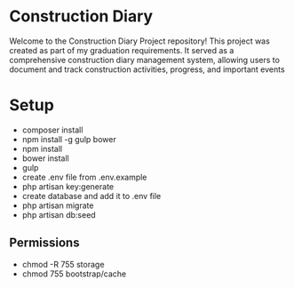# Construction Diary

Welcome to the Construction Diary Project repository! This project was created as part of my graduation requirements. It served as a comprehensive construction diary management system, allowing users to document and track construction activities, progress, and important events

# Setup

 - composer install
 - npm install -g gulp bower
 - npm install
 - bower install
 - gulp
 - create .env file from .env.example
 - php artisan key:generate
 - create database and add it to .env file
 - php artisan migrate
 - php artisan db:seed

## Permissions

 - chmod -R 755 storage
 - chmod 755 bootstrap/cache